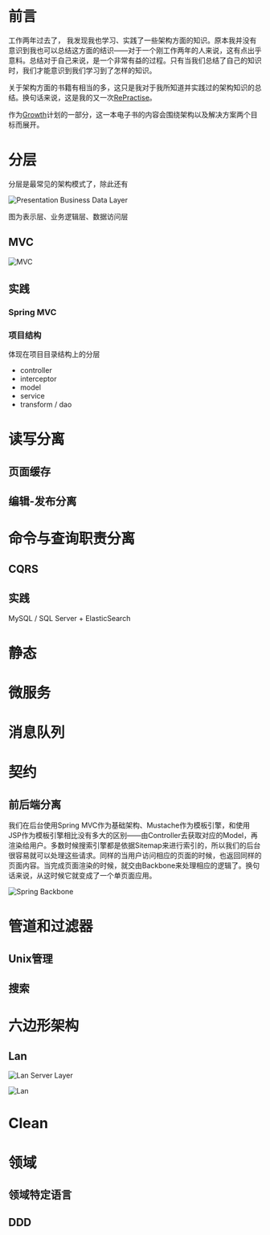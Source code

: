 
前言
===
工作两年过去了， 我发现我也学习、实践了一些架构方面的知识。原本我并没有意识到我也可以总结这方面的结识——对于一个刚工作两年的人来说，这有点出乎意料。总结对于自己来说，是一个非常有益的过程。只有当我们总结了自己的知识时，我们才能意识到我们学习到了怎样的知识。

关于架构方面的书籍有相当的多，这只是我对于我所知道并实践过的架构知识的总结。换句话来说，这是我的又一次[RePractise](https://github.com/phodal/repractise)。

作为[Growth](https://github.com/phodal/growth)计划的一部分，这一本电子书的内容会围绕架构以及解决方案两个目标而展开。

分层
===

分层是最常见的架构模式了，除此还有



![Presentation Business Data Layer](./images/pbd.png)

图为表示层、业务逻辑层、数据访问层

MVC
---

![MVC](./images/mvc.png)

实践
---

### Spring MVC

### 项目结构

体现在项目目录结构上的分层

 - controller
 - interceptor
 - model
 - service
 - transform / dao

读写分离
===

页面缓存
---

编辑-发布分离
---

命令与查询职责分离
===



CQRS
---


实践
---

MySQL / SQL Server + ElasticSearch

静态
===

微服务
===

消息队列
===

契约
===

前后端分离
---

我们在后台使用Spring MVC作为基础架构、Mustache作为模板引擎，和使用JSP作为模板引擎相比没有多大的区别——由Controller去获取对应的Model，再渲染给用户。多数时候搜索引擎都是依据Sitemap来进行索引的，所以我们的后台很容易就可以处理这些请求。同样的当用户访问相应的页面的时候，也返回同样的页面内容。当完成页面渲染的时候，就交由Backbone来处理相应的逻辑了。换句话来说，从这时候它就变成了一个单页面应用。


![Spring Backbone](./images/spring-backbone.png)

管道和过滤器
===


Unix管理
---

搜索
---

六边形架构
===


Lan
---

![Lan Server Layer](./images/lan-server.jpg)

![Lan](./images/lan.png)

Clean
===

领域
===


领域特定语言
---

DDD
---
